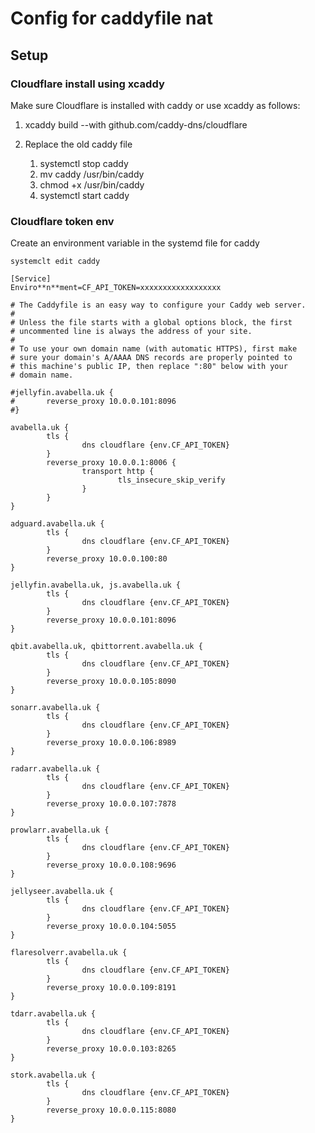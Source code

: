 # Config for caddyfile nat

## Setup

### Cloudflare install using xcaddy

Make sure Cloudflare is installed with caddy or use xcaddy as follows:

1. xcaddy build --with github.com/caddy-dns/cloudflare

2. Replace the old caddy file
   1. systemctl stop caddy
   2. mv caddy /usr/bin/caddy
   3. chmod +x /usr/bin/caddy
   4. systemctl start caddy

### Cloudflare token env

Create an environment variable in the systemd file for caddy

```systemclt edit caddy```

``` systemd
[Service]
Enviro**n**ment=CF_API_TOKEN=xxxxxxxxxxxxxxxxxx
```

```
# The Caddyfile is an easy way to configure your Caddy web server.
#
# Unless the file starts with a global options block, the first
# uncommented line is always the address of your site.
#
# To use your own domain name (with automatic HTTPS), first make
# sure your domain's A/AAAA DNS records are properly pointed to
# this machine's public IP, then replace ":80" below with your
# domain name.

#jellyfin.avabella.uk {
#       reverse_proxy 10.0.0.101:8096
#}

avabella.uk {
        tls {
                dns cloudflare {env.CF_API_TOKEN}
        }
        reverse_proxy 10.0.0.1:8006 {
                transport http {
                        tls_insecure_skip_verify
                }
        }
}

adguard.avabella.uk {
        tls {
                dns cloudflare {env.CF_API_TOKEN}
        }
        reverse_proxy 10.0.0.100:80
}

jellyfin.avabella.uk, js.avabella.uk {
        tls {
                dns cloudflare {env.CF_API_TOKEN}
        }
        reverse_proxy 10.0.0.101:8096
}

qbit.avabella.uk, qbittorrent.avabella.uk {
        tls {
                dns cloudflare {env.CF_API_TOKEN}
        }
        reverse_proxy 10.0.0.105:8090
}

sonarr.avabella.uk {
        tls {
                dns cloudflare {env.CF_API_TOKEN}
        }
        reverse_proxy 10.0.0.106:8989
}

radarr.avabella.uk {
        tls {
                dns cloudflare {env.CF_API_TOKEN}
        }
        reverse_proxy 10.0.0.107:7878
}

prowlarr.avabella.uk {
        tls {
                dns cloudflare {env.CF_API_TOKEN}
        }
        reverse_proxy 10.0.0.108:9696
}

jellyseer.avabella.uk {
        tls {
                dns cloudflare {env.CF_API_TOKEN}
        }
        reverse_proxy 10.0.0.104:5055
}

flaresolverr.avabella.uk {
        tls {
                dns cloudflare {env.CF_API_TOKEN}
        }
        reverse_proxy 10.0.0.109:8191
}

tdarr.avabella.uk {
        tls {
                dns cloudflare {env.CF_API_TOKEN}
        }
        reverse_proxy 10.0.0.103:8265
}

stork.avabella.uk {
        tls {
                dns cloudflare {env.CF_API_TOKEN}
        }
        reverse_proxy 10.0.0.115:8080
}
```